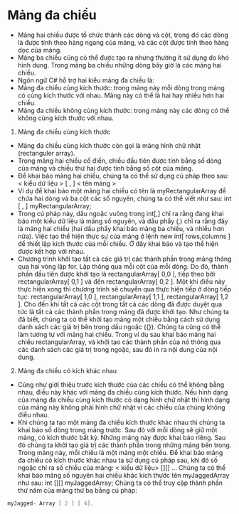 # Mảng đa chiều

- Mảng hai chiều được tổ chức thành các dòng và cột, trong đó các dòng là được tính theo hàng ngang của mảng, và các cột được tính theo hàng dọc của mảng.
- Mảng ba chiều cũng có thể được tạo ra nhưng thường ít sử dụng do khó hình dung. Trong mảng ba chiều những dòng bây giờ là các mảng hai chiều.
- Ngôn ngữ C# hỗ trợ hai kiểu mảng đa chiều là:
- Mảng đa chiều cùng kích thước: trong mảng này mỗi dòng trong mảng có cùng kích thước với nhau. Mảng này có thể là hai hay nhiều hơn hai chiều.
- Mảng đa chiều không cùng kích thước: trong mảng này các dòng có thể không cùng kích thước với nhau.

1. Mảng đa chiều cùng kích thước

- Mảng đa chiều cùng kích thước còn gọi là mảng hình chữ nhật (rectanguler array).
- Trong mảng hai chiều cổ điển, chiều đầu tiên được tính bằng số dòng của mảng và chiều thứ hai được tính bằng số cột của mảng.
- Để khai báo mảng hai chiều, chúng ta có thể sử dụng cú pháp theo sau:
  < kiểu dữ liệu > [ , ] < tên mảng >
- Ví dụ để khai báo một mảng hai chiều có tên là myRectangularArray để chứa hai dòng và ba cột các số nguyên, chúng ta có thể viết như sau: int [ , ] myRectangularArray;
- Trong cú pháp này, dấu ngoặc vuông trong int[,] chỉ ra rằng đang khai báo một kiểu dữ liệu là mảng số nguyên, và dấu phẩy (,) chỉ ra rằng đây là mảng hai chiều (hai dấu phẩy khai báo mảng ba chiều, và nhiều hơn nữa). Việc tạo thể hiện thực sự của mảng ở lệnh new int[ rows,columns ] để thiết lập kích thước của mỗi chiều. Ở đây khai báo và tạo thể hiện được kết hợp với nhau.
- Chương trình khởi tạo tất cả các giá trị các thành phần trong mảng thông qua hai vòng lặp for. Lặp thông qua mỗi cột của mỗi dòng. Do đó, thành phần đầu tiên được khởi tạo là rectangularArray[ 0,0 ], tiếp theo bởi rectangularArray[ 0,1 ] và đến rectangularArray[ 0,2 ]. Một khi điều này thực hiện xong thì chương trình sẽ chuyển qua thực hiện tiếp ở dòng tiếp tục: rectangularArray[ 1,0 ], rectangularArray[ 1,1 ], rectangularArray[ 1,2 ]. Cho đến khi tất cả các cột trong tất cả các dòng đã được duyệt qua tức là tất cả các thành phần trong mảng đã được khởi tạo. Như chúng ta đã biết, chúng ta có thể khởi tạo mảng một chiều bằng cách sử dụng danh sách các giá trị bên trong dấu ngoặc ({}). Chúng ta cũng có thể làm tương tự với mảng hai chiều. Trong ví dụ sau khai báo mảng hai chiều rectangularArray, và khởi tạo các thành phần của nó thông qua các danh sách các giá trị trong ngoặc, sau đó in ra nội dung của nội dung.

2. Mảng đa chiều có kích khác nhau

- Cũng như giới thiệu trước kích thước của các chiều có thể không bằng nhau, điều này khác với mảng đa chiều cùng kích thước. Nếu hình dạng của mảng đa chiều cùng kích thước có dạng hình chữ nhật thì hình dạng của mảng này không phải hình chữ nhật vì các chiều của chúng không điều nhau.
- Khi chúng ta tạo một mảng đa chiều kích thước khác nhau thì chúng ta khai báo số dòng trong mảng trước. Sau đó với mỗi dòng sẽ giữ một mảng, có kích thước bất kỳ. Những mảng này được khai báo riêng. Sau đó chúng ta khởi tạo giá trị các thành phần trong những mảng bên trong.
  Trong mảng này, mỗi chiều là một mảng một chiều. Để khai báo mảng đa chiều có kích thước khác nhau ta sử dụng cú pháp sau, khi đó số ngoặc chỉ ra số chiều của mảng: < kiểu dữ liệu> [][] ...
  Chúng ta có thể khai báo mảng số nguyên hai chiều khác kích thước tên myJaggedArray như sau: int [][] myJaggedArray;
  Chúng ta có thể truy cập thành phần thứ năm của mảng thứ ba bằng cú pháp:

```c#
myJagged- Array [ 2 ] [ 4].
```
